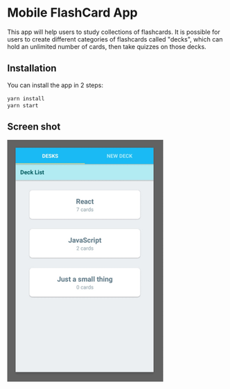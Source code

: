 # Mobile FlashCard App

This app will help users to study collections of flashcards. It is possible for users to create different categories of flashcards called "decks", which can hold an unlimited number of cards, then take quizzes on those decks.

## Installation

You can install the app in 2 steps:

```
yarn install
yarn start
```

## Screen shot

<img src="./MobileApp.jpg" width="360" /> 
